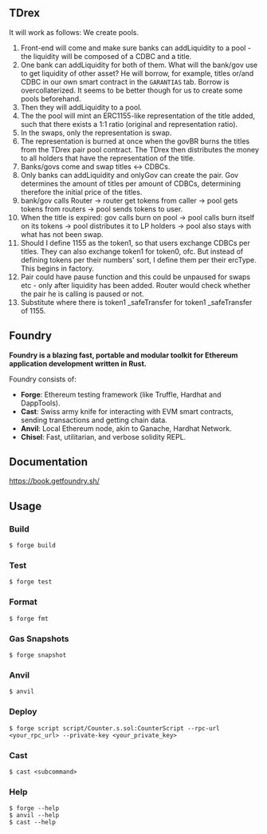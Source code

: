 ## TDrex

It will work as follows:
We create pools.
1. Front-end will come and make sure banks can addLiquidity to a pool - the liquidity will be composed of a CDBC and a title.
2. One bank can addLiquidity for both of them. What will the bank/gov use to get liquidity of other asset? He will borrow, for example, titles or/and CDBC in our own smart contract in the `GARANTIAS` tab. Borrow is overcollaterized. It seems to be better though for us to create some pools beforehand.
3. Then they will addLiquidity to a pool.
4. The the pool will mint an ERC1155-like representation of the title added, such that there exists a 1:1 ratio (original and representation ratio).
5. In the swaps, only the representation is swap.
6. The representation is burned at once when the govBR burns the titles from the TDrex pair pool contract. The TDrex then distributes the money to all holders that have the representation of the title.
7. Banks/govs come and swap titles <-> CDBCs.
8. Only banks can addLiquidity and onlyGov can create the pair. Gov determines the amount of titles per amount of CDBCs, determining therefore the initial price of the titles. 
9. bank/gov calls Router -> router get tokens from caller -> pool gets tokens from routers -> pool sends tokens to user. 
10. When the title is expired: gov calls burn on pool -> pool calls burn itself on its tokens -> pool distributes it to LP holders -> pool also stays with what has not been swap. 
11. Should I define 1155 as the token1, so that users exchange CDBCs per titles. They can also exchange token1 for token0, ofc. But instead of defining tokens per their numbers' sort, I define them per their ercType. This begins in factory. 
12. Pair could have pause function and this could be unpaused for swaps etc - only after liquidity has been added. Router would check whether the pair he is calling is paused or not.
13. Substitute where there is token1 _safeTransfer for token1 _safeTransfer of 1155.

## Foundry

**Foundry is a blazing fast, portable and modular toolkit for Ethereum application development written in Rust.**

Foundry consists of:

-   **Forge**: Ethereum testing framework (like Truffle, Hardhat and DappTools).
-   **Cast**: Swiss army knife for interacting with EVM smart contracts, sending transactions and getting chain data.
-   **Anvil**: Local Ethereum node, akin to Ganache, Hardhat Network.
-   **Chisel**: Fast, utilitarian, and verbose solidity REPL.

## Documentation

https://book.getfoundry.sh/

## Usage

### Build

```shell
$ forge build
```

### Test

```shell
$ forge test
```

### Format

```shell
$ forge fmt
```

### Gas Snapshots

```shell
$ forge snapshot
```

### Anvil

```shell
$ anvil
```

### Deploy

```shell
$ forge script script/Counter.s.sol:CounterScript --rpc-url <your_rpc_url> --private-key <your_private_key>
```

### Cast

```shell
$ cast <subcommand>
```

### Help

```shell
$ forge --help
$ anvil --help
$ cast --help
```
